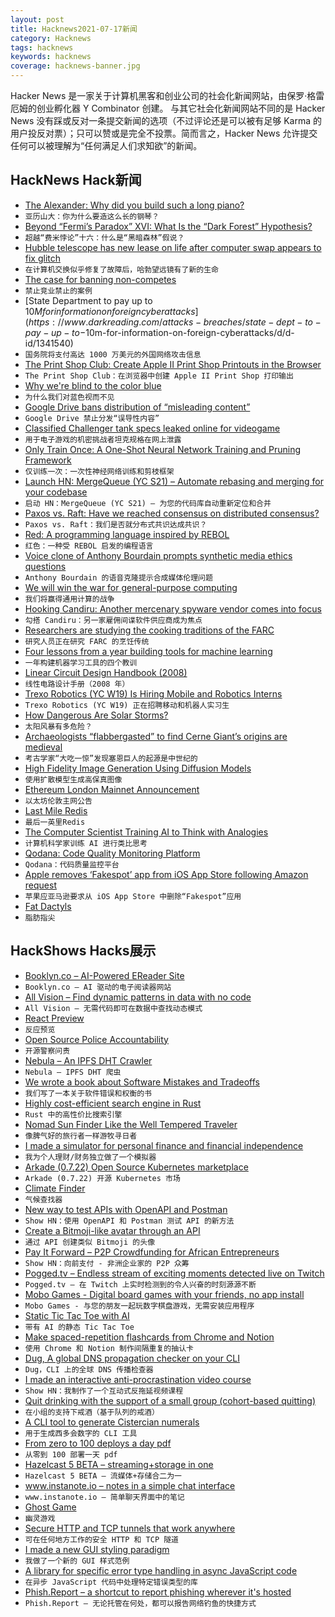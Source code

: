 ```yaml
---
layout: post
title: Hacknews2021-07-17新闻
category: Hacknews
tags: hacknews
keywords: hacknews
coverage: hacknews-banner.jpg
---
```


Hacker News 是一家关于计算机黑客和创业公司的社会化新闻网站，由保罗·格雷厄姆的创业孵化器 Y Combinator 创建。
与其它社会化新闻网站不同的是 Hacker News 没有踩或反对一条提交新闻的选项（不过评论还是可以被有足够 Karma 的用户投反对票）；只可以赞或是完全不投票。简而言之，Hacker News 允许提交任何可以被理解为“任何满足人们求知欲”的新闻。

## HackNews Hack新闻


- [The Alexander: Why did you build such a long piano?](https://www.alexanderpiano.nz/page/the-alexander-piano)
- `亚历山大：你为什么要造这么长的钢琴？`
- [Beyond “Fermi’s Paradox” XVI: What Is the “Dark Forest” Hypothesis?](https://www.universetoday.com/149410/beyond-fermis-paradox-xvi-what-is-the-dark-forest-hypothesis/)
- `超越“费米悖论”十六：什么是“黑暗森林”假说？`
- [Hubble telescope has new lease on life after computer swap appears to fix glitch](https://www.sciencemag.org/news/2021/07/hubble-back-famed-space-telescope-has-new-lease-life-after-computer-swap-appears-fix)
- `在计算机交换似乎修复了故障后，哈勃望远镜有了新的生命`
- [The case for banning non-competes](https://www.slowboring.com/p/the-case-for-banning-non-competes)
- `禁止竞业禁止的案例`
- [State Department to pay up to $10M for information on foreign cyberattacks](https://www.darkreading.com/attacks-breaches/state-dept-to-pay-up-to-$10m-for-information-on-foreign-cyberattacks/d/d-id/1341540)
- `国务院将支付高达 1000 万美元的外国网络攻击信息`
- [The Print Shop Club: Create Apple II Print Shop Printouts in the Browser](https://theprintshop.club)
- `The Print Shop Club：在浏览器中创建 Apple II Print Shop 打印输出`
- [Why we're blind to the color blue](https://calebkruse.com/10-projects/seeing-blue/)
- `为什么我们对蓝色视而不见`
- [Google Drive bans distribution of “misleading content”](https://support.google.com/docs/answer/148505#zippy=%2Cmisleading-content)
- `Google Drive 禁止分发“误导性内容”`
- [Classified Challenger tank specs leaked online for videogame](https://ukdefencejournal.org.uk/classified-challenger-tank-specs-leaked-online-for-videogame/)
- `用于电子游戏的机密挑战者坦克规格在网上泄露`
- [Only Train Once: A One-Shot Neural Network Training and Pruning Framework](https://arxiv.org/abs/2107.07467)
- `仅训练一次：一次性神经网络训练和剪枝框架`
- [Launch HN: MergeQueue (YC S21) – Automate rebasing and merging for your codebase](item?id=27858013)
- `启动 HN：MergeQueue (YC S21) – 为您的代码库自动重新定位和合并`
- [Paxos vs. Raft: Have we reached consensus on distributed consensus?](http://charap.co/reading-group-paxos-vs-raft-have-we-reached-consensus-on-distributed-consensus/)
- `Paxos vs. Raft：我们是否就分布式共识达成共识？`
- [Red: A programming language inspired by REBOL](https://github.com/red/red)
- `红色：一种受 REBOL 启发的编程语言`
- [Voice clone of Anthony Bourdain prompts synthetic media ethics questions](https://techpolicy.press/voice-clone-of-anthony-bourdain-prompts-synthetic-media-ethics-questions/?mc_cid=f76836fe27&mc_eid=4336df8131)
- `Anthony Bourdain 的语音克隆提示合成媒体伦理问题`
- [We will win the war for general-purpose computing](https://cheapskatesguide.org/articles/war-on-gp-computing-farnell.html)
- `我们将赢得通用计算的战争`
- [Hooking Candiru: Another mercenary spyware vendor comes into focus](https://citizenlab.ca/2021/07/hooking-candiru-another-mercenary-spyware-vendor-comes-into-focus/)
- `勾搭 Candiru：另一家雇佣间谍软件供应商成为焦点`
- [Researchers are studying the cooking traditions of the FARC](https://www.atlasobscura.com/articles/what-farc-ate-colombia)
- `研究人员正在研究 FARC 的烹饪传统`
- [Four lessons from a year building tools for machine learning](https://humanloop.com/blog/4-lessons-from-a-year-building-tools-for-machine-learning/)
- `一年构建机器学习工具的四个教训`
- [Linear Circuit Design Handbook (2008)](https://www.analog.com/en/education/education-library/linear-circuit-design-handbook.html)
- `线性电路设计手册（2008 年）`
- [Trexo Robotics (YC W19) Is Hiring Mobile and Robotics Interns](https://angel.co/company/trexo-robotics)
- `Trexo Robotics (YC W19) 正在招聘移动和机器人实习生`
- [How Dangerous Are Solar Storms?](http://backreaction.blogspot.com/2021/07/blog-post.html)
- `太阳风暴有多危险？`
- [Archaeologists “flabbergasted” to find Cerne Giant’s origins are medieval](https://arstechnica.com/science/2021/07/soil-samples-show-that-britains-rude-man-dates-back-to-medieval-period/)
- `考古学家“大吃一惊”发现塞恩巨人的起源是中世纪的`
- [High Fidelity Image Generation Using Diffusion Models](https://ai.googleblog.com/2021/07/high-fidelity-image-generation-using.html)
- `使用扩散模型生成高保真图像`
- [Ethereum London Mainnet Announcement](https://blog.ethereum.org/2021/07/15/london-mainnet-announcement/)
- `以太坊伦敦主网公告`
- [Last Mile Redis](https://fly.io/blog/last-mile-redis/)
- `最后一英里Redis`
- [The Computer Scientist Training AI to Think with Analogies](https://www.quantamagazine.org/melanie-mitchell-trains-ai-to-think-with-analogies-20210714/)
- `计算机科学家训练 AI 进行类比思考`
- [Qodana: Code Quality Monitoring Platform](https://lp.jetbrains.com/qodana/)
- `Qodana：代码质量监控平台`
- [Apple removes ‘Fakespot’ app from iOS App Store following Amazon request](https://9to5mac.com/2021/07/16/apple-removes-fakespot-app-from-ios-app-store-following-amazon-request/)
- `苹果应亚马逊要求从 iOS App Store 中删除“Fakespot”应用`
- [Fat Dactyls](https://esoteric.codes/blog/fat-dactyls)
- `脂肪指尖`


## HackShows Hacks展示

- [ Booklyn.co – AI-Powered EReader Site](https://www.booklyn.co/)
- `Booklyn.co – AI 驱动的电子阅读器网站`
- [ All Vision – Find dynamic patterns in data with no code](https://www.all.vision)
- `All Vision – 无需代码即可在数据中查找动态模式`
- [ React Preview](https://marketplace.visualstudio.com/items?itemName=zenclabs.reactpreview)
- `反应预览`
- [ Open Source Police Accountability](https://BadApple.tools)
- `开源警察问责`
- [ Nebula – An IPFS DHT Crawler](https://github.com/dennis-tra/nebula-crawler)
- `Nebula – IPFS DHT 爬虫`
- [ We wrote a book about Software Mistakes and Tradeoffs](https://www.manning.com/books/software-mistakes-and-tradeoffs)
- `我们写了一本关于软件错误和权衡的书`
- [ Highly cost-efficient search engine in Rust](https://github.com/quickwit-inc/quickwit/)
- `Rust 中的高性价比搜索引擎`
- [ Nomad Sun Finder Like the Well Tempered Traveler](https://nomadsunfinder.herokuapp.com/)
- `像脾气好的旅行者一样游牧寻日者`
- [ I made a simulator for personal finance and financial independence](https://projectifi.io/?ref=hn)
- `我为个人理财/财务独立做了一个模拟器`
- [ Arkade (0.7.22) Open Source Kubernetes marketplace](https://github.com/alexellis/arkade/releases/tag/0.7.22)
- `Arkade (0.7.22) 开源 Kubernetes 市场`
- [ Climate Finder](http://nanobit.org/climate/)
- `气候查找器`
- [ New way to test APIs with OpenAPI and Postman](https://github.com/apideck-libraries/portman)
- `Show HN：使用 OpenAPI 和 Postman 测试 API 的新方法`
- [ Create a Bitmoji-like avatar through an API](https://www.dollo.me)
- `通过 API 创建类似 Bitmoji 的头像`
- [ Pay It Forward – P2P Crowdfunding for African Entrepreneurs](https://www.zidisha.org/)
- `Show HN：向前支付 - 非洲企业家的 P2P 众筹`
- [ Pogged.tv – Endless stream of exciting moments detected live on Twitch](https://pogged.tv)
- `Pogged.tv – 在 Twitch 上实时检测到的令人兴奋的时刻源源不断`
- [ Mobo Games - Digital board games with your friends, no app install](https://gomobo.app)
- `Mobo Games - 与您的朋友一起玩数字棋盘游戏，无需安装应用程序`
- [ Static Tic Tac Toe with AI](https://github.com/mhcurylo/tictacstatic)
- `带有 AI 的静态 Tic Tac Toe`
- [ Make spaced-repetition flashcards from Chrome and Notion](https://zorbi.cards)
- `使用 Chrome 和 Notion 制作间隔重复的抽认卡`
- [ Dug, A global DNS propagation checker on your CLI](https://github.com/unfrl/dug/)
- `Dug，CLI 上的全球 DNS 传播检查器`
- [ I made an interactive anti-procrastination video course](https://www.deprocrastination.co/course)
- `Show HN：我制作了一个互动式反拖延视频课程`
- [ Quit drinking with the support of a small group (cohort-based quitting)](https://stopping.app/)
- `在小组的支持下戒酒（基于队列的戒酒）`
- [ A CLI tool to generate Cistercian numerals](https://github.com/rhardih/cistercian)
- `用于生成西多会数字的 CLI 工具`
- [ From zero to 100 deploys a day pdf](https://f.hubspotusercontent00.net/hubfs/9281501/Zero-to-One-Hundred-Deploys-a-Day-Book.pdf)
- `从零到 100 部署一天 pdf`
- [ Hazelcast 5 BETA – streaming+storage in one](https://github.com/hazelcast/hazelcast)
- `Hazelcast 5 BETA – 流媒体+存储合二为一`
- [ www.instanote.io – notes in a simple chat interface](item?id=27857834)
- `www.instanote.io – 简单聊天界面中的笔记`
- [ Ghost Game](https://ghostgame.io)
- `幽灵游戏`
- [ Secure HTTP and TCP tunnels that work anywhere](https://github.com/inlets/inlets-pro)
- `可在任何地方工作的安全 HTTP 和 TCP 隧道`
- [ I made a new GUI styling paradigm](https://github.com/pyrustic/tkstyle)
- `我做了一个新的 GUI 样式范例`
- [ A library for specific error type handling in async JavaScript code](https://github.com/craigmichaelmartin/fawait)
- `在异步 JavaScript 代码中处理特定错误类型的库`
- [ Phish.Report – a shortcut to report phishing wherever it's hosted](https://phish.report)
- `Phish.Report – 无论托管在何处，都可以报告网络钓鱼的快捷方式`

